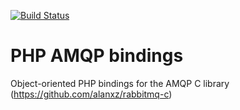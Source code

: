 [![Build Status](https://secure.travis-ci.org/pdezwart/php-amqp.png)](http://travis-ci.org/pdezwart/php-amqp)

# PHP AMQP bindings

Object-oriented PHP bindings for the AMQP C library (https://github.com/alanxz/rabbitmq-c)
